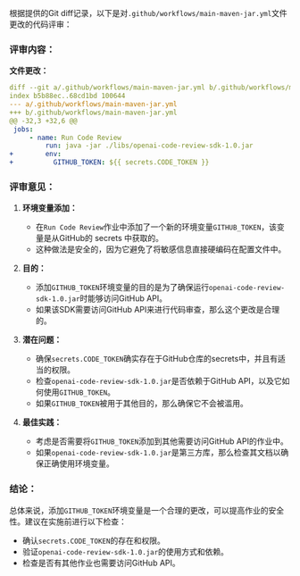 根据提供的Git diff记录，以下是对`.github/workflows/main-maven-jar.yml`文件更改的代码评审：

### 评审内容：

**文件更改：**
```yaml
diff --git a/.github/workflows/main-maven-jar.yml b/.github/workflows/main-maven-jar.yml
index b5b88ec..68cd1bd 100644
--- a/.github/workflows/main-maven-jar.yml
+++ b/.github/workflows/main-maven-jar.yml
@@ -32,3 +32,6 @@
 jobs:
     - name: Run Code Review
         run: java -jar ./libs/openai-code-review-sdk-1.0.jar
+        env:
+          GITHUB_TOKEN: ${{ secrets.CODE_TOKEN }}
```

### 评审意见：

1. **环境变量添加：**
   - 在`Run Code Review`作业中添加了一个新的环境变量`GITHUB_TOKEN`，该变量是从GitHub的 secrets 中获取的。
   - 这种做法是安全的，因为它避免了将敏感信息直接硬编码在配置文件中。

2. **目的：**
   - 添加`GITHUB_TOKEN`环境变量的目的是为了确保运行`openai-code-review-sdk-1.0.jar`时能够访问GitHub API。
   - 如果该SDK需要访问GitHub API来进行代码审查，那么这个更改是合理的。

3. **潜在问题：**
   - 确保`secrets.CODE_TOKEN`确实存在于GitHub仓库的secrets中，并且有适当的权限。
   - 检查`openai-code-review-sdk-1.0.jar`是否依赖于GitHub API，以及它如何使用`GITHUB_TOKEN`。
   - 如果`GITHUB_TOKEN`被用于其他目的，那么确保它不会被滥用。

4. **最佳实践：**
   - 考虑是否需要将`GITHUB_TOKEN`添加到其他需要访问GitHub API的作业中。
   - 如果`openai-code-review-sdk-1.0.jar`是第三方库，那么检查其文档以确保正确使用环境变量。

### 结论：

总体来说，添加`GITHUB_TOKEN`环境变量是一个合理的更改，可以提高作业的安全性。建议在实施前进行以下检查：

- 确认`secrets.CODE_TOKEN`的存在和权限。
- 验证`openai-code-review-sdk-1.0.jar`的使用方式和依赖。
- 检查是否有其他作业也需要访问GitHub API。